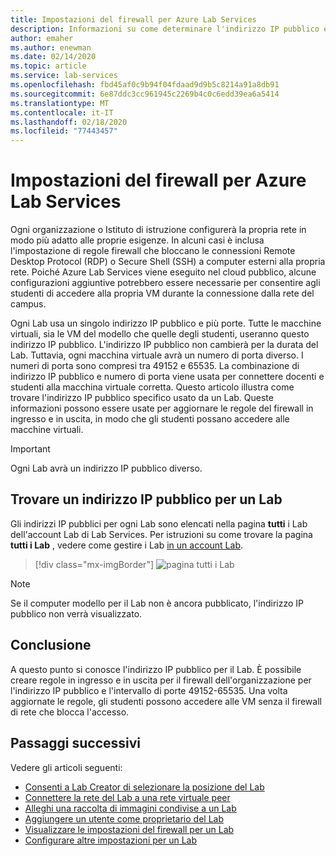 ```yaml
---
title: Impostazioni del firewall per Azure Lab Services
description: Informazioni su come determinare l'indirizzo IP pubblico e l'intervallo di numeri di porta delle macchine virtuali in un Lab in modo che le informazioni possano essere aggiunte alle regole del firewall.
author: emaher
ms.author: enewman
ms.date: 02/14/2020
ms.topic: article
ms.service: lab-services
ms.openlocfilehash: fbd45af0c9b94f04fdaad9d9b5c8214a91a8db91
ms.sourcegitcommit: 6e87ddc3cc961945c2269b4c0c6edd39ea6a5414
ms.translationtype: MT
ms.contentlocale: it-IT
ms.lasthandoff: 02/18/2020
ms.locfileid: "77443457"
---
```

# <a name="firewall-settings-for-azure-lab-services"></a>Impostazioni del firewall per Azure Lab Services

Ogni organizzazione o Istituto di istruzione configurerà la propria rete in modo più adatto alle proprie esigenze.  In alcuni casi è inclusa l'impostazione di regole firewall che bloccano le connessioni Remote Desktop Protocol (RDP) o Secure Shell (SSH) a computer esterni alla propria rete.  Poiché Azure Lab Services viene eseguito nel cloud pubblico, alcune configurazioni aggiuntive potrebbero essere necessarie per consentire agli studenti di accedere alla propria VM durante la connessione dalla rete del campus.

Ogni Lab usa un singolo indirizzo IP pubblico e più porte.  Tutte le macchine virtuali, sia le VM del modello che quelle degli studenti, useranno questo indirizzo IP pubblico.  L'indirizzo IP pubblico non cambierà per la durata del Lab.  Tuttavia, ogni macchina virtuale avrà un numero di porta diverso.  I numeri di porta sono compresi tra 49152 e 65535.  La combinazione di indirizzo IP pubblico e numero di porta viene usata per connettere docenti e studenti alla macchina virtuale corretta.  Questo articolo illustra come trovare l'indirizzo IP pubblico specifico usato da un Lab.  Queste informazioni possono essere usate per aggiornare le regole del firewall in ingresso e in uscita, in modo che gli studenti possano accedere alle macchine virtuali.

>[!IMPORTANT]
>Ogni Lab avrà un indirizzo IP pubblico diverso.

## <a name="find-public-ip-for-a-lab"></a>Trovare un indirizzo IP pubblico per un Lab

Gli indirizzi IP pubblici per ogni Lab sono elencati nella pagina **tutti** i Lab dell'account Lab di Lab Services.  Per istruzioni su come trovare la pagina **tutti i Lab** , vedere come gestire i Lab [in un account Lab](how-to-manage-lab-accounts.md#view-and-manage-labs-in-the-lab-account).  

> [!div class="mx-imgBorder"]
> ![pagina tutti i Lab](../media/how-to-configure-firewall-settings/all-labs-properties.png)

>[!NOTE]
>Se il computer modello per il Lab non è ancora pubblicato, l'indirizzo IP pubblico non verrà visualizzato.

## <a name="conclusion"></a>Conclusione

A questo punto si conosce l'indirizzo IP pubblico per il Lab.  È possibile creare regole in ingresso e in uscita per il firewall dell'organizzazione per l'indirizzo IP pubblico e l'intervallo di porte 49152-65535.  Una volta aggiornate le regole, gli studenti possono accedere alle VM senza il firewall di rete che blocca l'accesso.

## <a name="next-steps"></a>Passaggi successivi
Vedere gli articoli seguenti:

- [Consenti a Lab Creator di selezionare la posizione del Lab](allow-lab-creator-pick-lab-location.md)
- [Connettere la rete del Lab a una rete virtuale peer](how-to-connect-peer-virtual-network.md)
- [Alleghi una raccolta di immagini condivise a un Lab](how-to-attach-detach-shared-image-gallery.md)
- [Aggiungere un utente come proprietario del Lab](how-to-add-user-lab-owner.md)
- [Visualizzare le impostazioni del firewall per un Lab](how-to-configure-firewall-settings.md)
- [Configurare altre impostazioni per un Lab](how-to-configure-lab-accounts.md)
